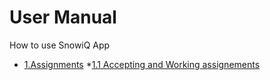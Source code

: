 # User Manual
How to use SnowiQ App

- [1.Assignments](#-introduction)
   *[1.1 Accepting and Working assignements](#11-purpose)

      

